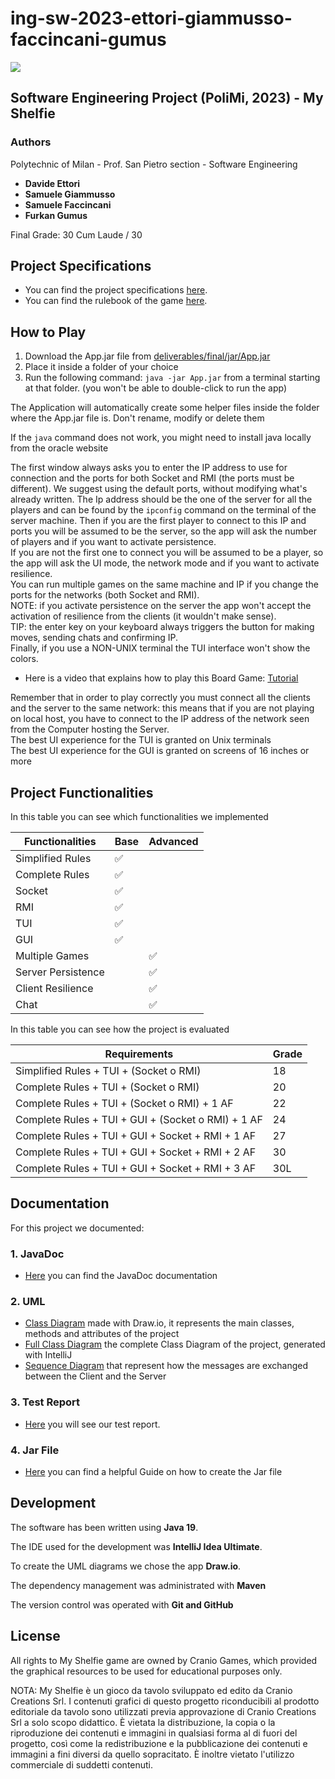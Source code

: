 # ing-sw-2023-ettori-giammusso-faccincani-gumus

![](https://github.com/Davide-Ettori/ing-sw-2023-ettori-giammusso-faccincani-gumus/blob/main/src/Title%202000x618px.png)

## Software Engineering Project (PoliMi, 2023) - My Shelfie 


### Authors
Polytechnic of Milan - Prof. San Pietro section - Software Engineering
- <b> Davide Ettori </b>
- <b> Samuele Giammusso </b>
- <b> Samuele Faccincani </b>
- <b> Furkan Gumus </b>

Final Grade: 30 Cum Laude / 30

## Project Specifications
- You can find the project specifications [here](https://github.com/Davide-Ettori/ing-sw-2023-ettori-giammusso-faccincani-gumus/blob/7ed0c08c04f93d05b89c4a760248ac8cd674cad1/deliverables/Project%20Specifications/Requirements.pdf).
- You can find the rulebook of the game [here](https://github.com/Davide-Ettori/ing-sw-2023-ettori-giammusso-faccincani-gumus/blob/7ed0c08c04f93d05b89c4a760248ac8cd674cad1/deliverables/Project%20Specifications/Rulebook.png).

## How to Play
1. Download the App.jar file from [deliverables/final/jar/App.jar](https://github.com/Davide-Ettori/ing-sw-2023-ettori-giammusso-faccincani-gumus/blob/cf28922d90f87866757f3e77630a494123a09fdb/deliverables/final/jar/App.jar)
2. Place it inside a folder of your choice
3. Run the following command: `java -jar App.jar` from a terminal starting at that folder. (you won't be able to double-click to run the app)

The Application will automatically create some helper files inside the folder where the App.jar file is. Don't rename, modify or delete them

If the `java` command does not work, you might need to install java locally from the oracle website  
  
The first window always asks you to enter the IP address to use for connection and the ports for both Socket and RMI (the ports must be different). We suggest using the default ports, without modifying what's already written. The Ip address should be the one of the server for all the players and can be found by the `ipconfig` command on the terminal of the server machine. 
Then if you are the first player to connect to this IP and ports you will be assumed to be the server, so the app will ask the number of players and if you want to activate persistence.  
If you are not the first one to connect you will be assumed to be a player, so the app will ask the UI mode, the network mode and if you want to activate resilience.  
You can run multiple games on the same machine and IP if you change the ports for the networks (both Socket and RMI).  
NOTE: if you activate persistence on the server the app won't accept the activation of resilience from the clients (it wouldn't make sense).  
TIP: the enter key on your keyboard always triggers the button for making moves, sending chats and confirming IP.  
Finally, if you use a NON-UNIX terminal the TUI interface won't show the colors.

- Here is a video that explains how to play this Board Game: [Tutorial](https://my-shelfie-video.netlify.app)

Remember that in order to play correctly you must connect all the clients and the server to the same network: this means that if you are not playing on local host, you have to connect to the IP address of the network seen from the Computer hosting the Server.   
The best UI experience for the TUI is granted on Unix terminals  
The best UI experience for the GUI is granted on screens of 16 inches or more

## Project Functionalities
In this table you can see which functionalities we implemented

| Functionalities    | Base | Advanced |
|--------------------|------|----------|
| Simplified Rules   | ✅    |          |
| Complete Rules     | ✅    |          |
| Socket             | ✅    |          |
| RMI                | ✅    |          |
| TUI                | ✅    |          |
| GUI                | ✅    |          |
| Multiple Games     |      | ✅        |
| Server Persistence |      | ✅        |
| Client Resilience  |      | ✅        |
| Chat               |      | ✅        |

In this table you can see how the project is evaluated

| Requirements                                       | Grade |
|----------------------------------------------------|-------|
| Simplified Rules + TUI + (Socket o RMI)            | 18    |
| Complete Rules + TUI + (Socket o RMI)              | 20    |
| Complete Rules + TUI + (Socket o RMI) + 1 AF       | 22    |
| Complete Rules + TUI + GUI + (Socket o RMI) + 1 AF | 24    |
| Complete Rules + TUI + GUI + Socket + RMI + 1 AF   | 27    |
| Complete Rules + TUI + GUI + Socket + RMI + 2 AF   | 30    |
| Complete Rules + TUI + GUI + Socket + RMI + 3 AF   | 30L   |

## Documentation
For this project we documented:
### 1. JavaDoc
- [Here](https://javadoc-web.netlify.app) you can find the JavaDoc documentation
### 2. UML
- [Class Diagram](https://github.com/Davide-Ettori/ing-sw-2023-ettori-giammusso-faccincani-gumus/blob/7ed0c08c04f93d05b89c4a760248ac8cd674cad1/deliverables/final/uml/Class%20Diagram.drawio.png) made with Draw.io, it represents the main classes, methods and attributes of the project
- [Full Class Diagram](https://github.com/Davide-Ettori/ing-sw-2023-ettori-giammusso-faccincani-gumus/blob/c3477766b7ebca780c78eec2cef926da89e14e50/deliverables/final/uml/Generated_class_diagram.png) the complete Class Diagram of the project, generated with IntelliJ
- [Sequence Diagram](https://github.com/Davide-Ettori/ing-sw-2023-ettori-giammusso-faccincani-gumus/blob/7ed0c08c04f93d05b89c4a760248ac8cd674cad1/deliverables/final/uml/Sequence%20Diagram.drawio.png) that represent how the messages are exchanged between the Client and the Server
### 3. Test Report 
- [Here](https://test-report-web.netlify.app) you will see our test report.
### 4. Jar File
- [Here](https://github.com/Davide-Ettori/ing-sw-2023-ettori-giammusso-faccincani-gumus/blob/7ed0c08c04f93d05b89c4a760248ac8cd674cad1/deliverables/Jar%20File%20Guide/Jar%20file%20for%20Dummies.pdf) you can find a helpful Guide on how to create the Jar file
 
## Development
The software has been written using **Java 19**.

The IDE used for the development was **IntelliJ Idea Ultimate**.

To create the UML diagrams we chose the app **Draw.io**.

The dependency management was administrated with **Maven** 

The version control was operated with **Git and GitHub**


## License
All rights to My Shelfie game are owned by Cranio Games, which provided the graphical resources to be used for educational purposes only.

NOTA: My Shelfie è un gioco da tavolo sviluppato ed edito da Cranio Creations Srl. I contenuti grafici di questo progetto riconducibili al prodotto editoriale da tavolo sono utilizzati previa approvazione di Cranio Creations Srl a solo scopo didattico. È vietata la distribuzione, la copia o la riproduzione dei contenuti e immagini in qualsiasi forma al di fuori del progetto, così come la redistribuzione e la pubblicazione dei contenuti e immagini a fini diversi da quello sopracitato. È inoltre vietato l'utilizzo commerciale di suddetti contenuti.
